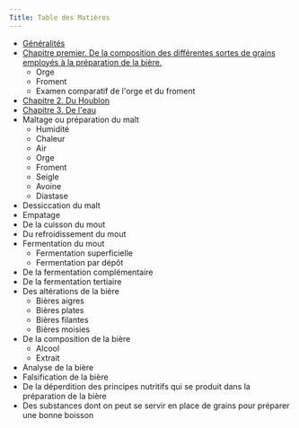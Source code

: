```yaml
---
Title: Table des Matières
---
```


* [Généralités](Généralités)
* [Chapitre premier. De la composition des différentes sortes de grains employés à la préparation de la bière.](Chap.%201%20-%20De%20la%20composition%20des%20différentes%20sortes%20de%20grains%20employés%20à%20la%20préparation%20de%20la%20bière)
  * Orge 
  * Froment 
  * Examen comparatif de l'orge et du froment
* [Chapitre 2. Du Houblon](Chap.%202%20-%20Du%20houblon)
* [Chapitre 3. De l'eau](Chap.%20%20-%20De%20l%27eau)
* Maltage ou préparation du malt
  * Humidité
  * Chaleur
  * Air
  * Orge
  * Froment
  * Seigle
  * Avoine
  * Diastase
* Dessiccation du malt
* Empatage
* De la cuisson du mout
* Du refroidissement du mout
* Fermentation du mout
  * Fermentation superficielle
  * Fermentation par dépôt
* De la fermentation complémentaire
* De la fermentation tertiaire
* Des altérations de la bière
  * Bières aigres
  * Bières plates
  * Bières filantes
  * Bières moisies
* De la composition de la bière
  * Alcool
  * Extrait
* Analyse de la bière
* Falsification de la bière
* De la déperdition des principes nutritifs qui se produit dans la préparation de la bière
* Des substances dont on peut se servir en place de grains pour préparer une bonne boisson
